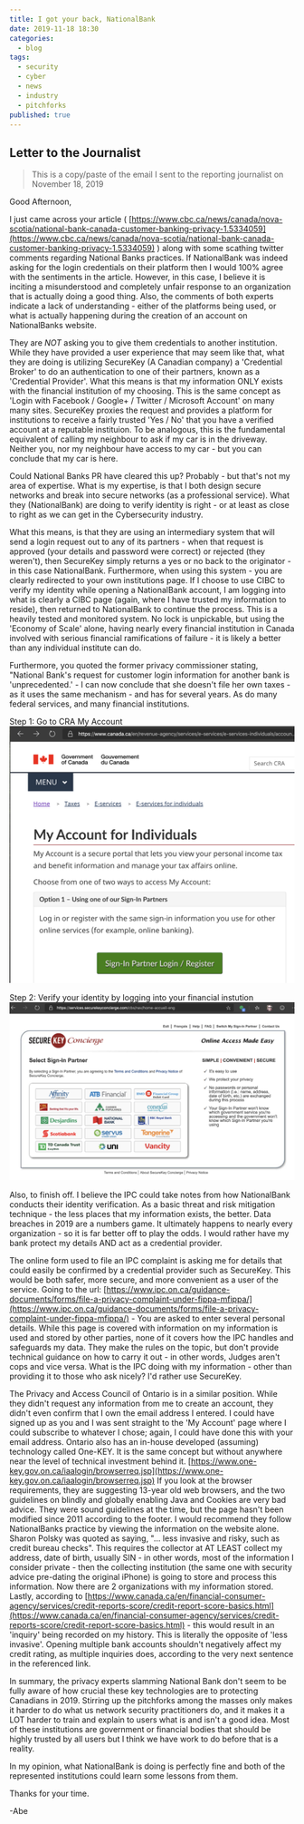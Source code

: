 ```yaml
---
title: I got your back, NationalBank
date: 2019-11-18 18:30
categories:
  - blog
tags:
  - security
  - cyber
  - news
  - industry
  - pitchforks
published: true
---
```

## Letter to the Journalist

> This is a copy/paste of the email I sent to the reporting journalist on November 18, 2019

Good Afternoon, 

I just came across your article ( [https://www.cbc.ca/news/canada/nova-scotia/national-bank-canada-customer-banking-privacy-1.5334059](https://www.cbc.ca/news/canada/nova-scotia/national-bank-canada-customer-banking-privacy-1.5334059) ) along with some scathing twitter comments regarding National Banks practices.  If NationalBank was indeed asking for the login credentials on their platform then I would 100% agree with the sentiments in the article.  However, in this case, I believe it is inciting a misunderstood and completely unfair response to an organization that is actually doing a good thing.  Also, the comments of both experts indicate a lack of understanding - either of the platforms being used, or what is actually happening during the creation of an account on NationalBanks website.

They are *NOT* asking you to give them credentials to another institution.  While they have provided a user experience that may seem like that, what they are doing is utilizing SecureKey (A Canadian company) a 'Credential Broker' to do an authentication to one of their partners, known as a 'Credential Provider'.  What this means is that my information ONLY exists with the financial institution of my choosing.  This is the same concept as 'Login with Facebook / Google+ / Twitter / Microsoft Account' on many many sites.  SecureKey proxies the request and provides a platform for institutions to receive a fairly trusted 'Yes / No' that you have a verified account at a reputable instituion.  To be analogous, this is the fundamental equivalent of calling my neighbour to ask if my car is in the driveway.  Neither you, nor my neighbour have access to my car - but you can conclude that my car is here. 

Could National Banks PR have cleared this up?  Probably - but that's not my area of expertise.  What is my expertise, is that I both design secure networks and break into secure networks (as a professional service).  What they (NationalBank) are doing to verify identity is right - or at least as close to right as we can get in the Cybersecurity industry.

What this means, is that they are using an intermediary system that will send a login request out to any of its partners - when that request is approved (your details and password were correct) or rejected (they weren't), then SecureKey simply returns a yes or no back to the originator - in this case NationalBank.  Furthermore, when using this system - you are clearly redirected to your own institutions page.  If I choose to use CIBC to verify my identity while opening a NationalBank account, I am logging into what is clearly a CIBC page (again, where I have trusted my information to reside), then returned to NationalBank to continue the process.  This is a heavily tested and monitored system.  No lock is unpickable, but using the 'Economy of Scale' alone, having nearly every financial institution in Canada involved with serious financial ramifications of failure - it is likely a better than any individual institute can do. 

Furthermore, you quoted the former privacy commissioner stating, "National Bank's request for customer login information for another bank is 'unprecedented.' - I can now conclude that she doesn't file her own taxes - as it uses the same mechanism - and has for several years.  As do many federal services, and many financial institutions.

Step 1:  Go to CRA My Account
![](/assets/images/2019-11-18-13-57-04.png)

Step 2:  Verify your identity by logging into your financial instution
![](/assets/images/2019-11-18-13-57-28.png)


Also, to finish off.  I believe the IPC could take notes from how NationalBank conducts their identity verification.  As a basic threat and risk mitigation technique - the less places that my information exists, the better.  Data breaches in 2019 are a numbers game.  It ultimately happens to nearly every organization - so it is far better off to play the odds.  I would rather have my bank protect my details AND act as a credential provider. 

The online form used to file an IPC complaint is asking me for details that could easily be confirmed by a credential provider such as SecureKey.  This would be both safer, more secure, and more convenient as a user of the service.  Going to the url: [https://www.ipc.on.ca/guidance-documents/forms/file-a-privacy-complaint-under-fippa-mfippa/](https://www.ipc.on.ca/guidance-documents/forms/file-a-privacy-complaint-under-fippa-mfippa/) - You are asked to enter several personal details.  While this page is covered with information on my information is used and stored by other parties, none of it covers how the IPC handles and safeguards my data.  They make the rules on the topic, but don't provide technical guidance on how to carry it out - in other words, Judges aren't cops and vice versa. What is the IPC doing with my information - other than providing it to those who ask nicely?  I'd rather use SecureKey. 

The Privacy and Access Council of Ontario is in a similar position.  While they didn't request any information from me to create an account, they didn't even confirm that I own the email address I entered.   I could have signed up as you and I was sent straight to the 'My Account' page where I could subscribe to whatever I chose; again, I could have done this with your email address.  Ontario also has an in-house developed (assuming) technology called One-KEY.  It is the same concept but without anywhere near the level of technical investment behind it.  [https://www.one-key.gov.on.ca/iaalogin/browserreq.jsp](https://www.one-key.gov.on.ca/iaalogin/browserreq.jsp)  If you look at the browser requirements, they are suggesting 13-year old web browsers, and the two guidelines on blindly and globally enabling Java and Cookies are very bad advice.  They were sound guidelines at the time, but the page hasn't been modified since 2011 according to the footer.  I would recommend they follow NationalBanks practice by viewing the information on the website alone.  Sharon Polsky was quoted as saying, "... less invasive and risky, such as credit bureau checks".  This requires the collector at AT LEAST collect my address, date of birth, usually SIN - in other words, most of the information I consider private - then the collecting institution (the same one with security advice pre-dating the original iPhone) is going to store and process this information.  Now there are 2 organizations with my information stored.  Lastly, according to [https://www.canada.ca/en/financial-consumer-agency/services/credit-reports-score/credit-report-score-basics.html](https://www.canada.ca/en/financial-consumer-agency/services/credit-reports-score/credit-report-score-basics.html) - this would result in an 'inquiry' being recorded on my history.  This is literally the opposite of 'less invasive'.  Opening multiple bank accounts shouldn't negatively affect my credit rating, as multiple inquiries does, according to the very next sentence in the referenced link.

In summary, the privacy experts slamming National Bank don't seem to be fully aware of how crucial these key technologies are to protecting Canadians in 2019.  Stirring up the pitchforks among the masses only makes it harder to do what us network security practitioners do, and it makes it a LOT harder to train and explain to users what is and isn't a good idea.  Most of these institutions are government or financial bodies that should be highly trusted by all users but I think we have work to do before that is a reality.

In my opinion, what NationalBank is doing is perfectly fine and both of the represented institutions could learn some lessons from them.  

Thanks for your time. 

-Abe